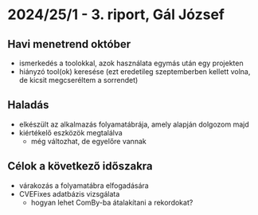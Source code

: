 # 2024/25/1 - 3. riport, Gál József

## Havi menetrend október

- ismerkedés a toolokkal, azok használata egymás után egy projekten
- hiányzó tool(ok) keresése (ezt eredetileg szeptemberben kellett volna, de kicsit megcseréltem a sorrendet)

## Haladás

- elkészült az alkalmazás folyamatábrája, amely alapján dolgozom majd
- kiértékelő eszközök megtalálva
  - még változhat, de egyelőre vannak

## Célok a következő időszakra

- várakozás a folyamatábra elfogadására
- CVEFixes adatbázis vizsgálata
  - hogyan lehet ComBy-ba átalakítani a rekordokat?
